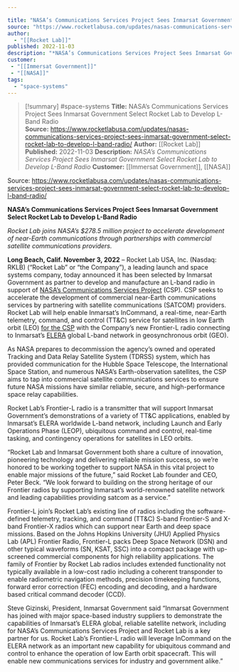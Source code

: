 ```yaml
---

title: "NASA’s Communications Services Project Sees Inmarsat Government Select Rocket Lab to Develop L-Band Radio  "
source: "https://www.rocketlabusa.com/updates/nasas-communications-services-project-sees-inmarsat-government-select-rocket-lab-to-develop-l-band-radio/"
author:
  - "[[Rocket Lab]]"
published: 2022-11-03
description: "*NASA’s Communications Services Project Sees Inmarsat Government Select Rocket Lab to Develop L-Band Radio*"
customer: 
 - "[[Immersat Government]]"
 - "[[NASA]]"
tags:
  - "space-systems"
---
```

>[!summary]
#space-systems
**Title:** NASA’s Communications Services Project Sees Inmarsat Government Select Rocket Lab to Develop L-Band Radio  
**Source:** https://www.rocketlabusa.com/updates/nasas-communications-services-project-sees-inmarsat-government-select-rocket-lab-to-develop-l-band-radio/
**Author:** [[Rocket Lab]]
**Published:** 2022-11-03
**Description:** *NASA’s Communications Services Project Sees Inmarsat Government Select Rocket Lab to Develop L-Band Radio*
**Customer:** [[Immersat Government]], [[NASA]]

Source: https://www.rocketlabusa.com/updates/nasas-communications-services-project-sees-inmarsat-government-select-rocket-lab-to-develop-l-band-radio/

**NASA’s Communications Services Project Sees Inmarsat Government Select Rocket Lab to Develop L-Band Radio**

*Rocket Lab joins NASA’s $278.5 million project to accelerate development of near-Earth communications through partnerships with commercial satellite communications providers.*

**Long Beach, Calif. November 3, 2022** – Rocket Lab USA, Inc. (Nasdaq: RKLB) (“Rocket Lab” or “the Company”), a leading launch and space systems company, today announced it has been selected by Inmarsat Government as partner to develop and manufacture an L-band radio in support of [NASA’s Communications Services Project](https://www1.grc.nasa.gov/space/communications-services-program/) (CSP). CSP seeks to accelerate the development of commercial near-Earth communications services by partnering with satellite communications (SATCOM) providers. Rocket Lab will help enable Inmarsat’s InCommand, a real-time, near-Earth telemetry, command, and control (TT&C) service for satellites in low Earth orbit (LEO) [for the CSP](https://www.inmarsat.com/en/news/latest-news/government/2022/nasa-selects-inmarsat-satellite-based-space-launch-tracking-and-command-system.html) with the Company’s new Frontier-L radio connecting to Inmarsat’s [ELERA](https://www.inmarsat.com/en/about/technology/elera.html) global L-band network in geosynchronous orbit (GEO).

As NASA prepares to decommission the agency’s owned and operated Tracking and Data Relay Satellite System (TDRSS) system, which has provided communication for the Hubble Space Telescope, the International Space Station, and numerous NASA’s Earth-observation satellites, the CSP aims to tap into commercial satellite communications services to ensure future NASA missions have similar reliable, secure, and high-performance space relay capabilities.

Rocket Lab’s Frontier-L radio is a transmitter that will support Inmarsat Government’s demonstrations of a variety of TT&C applications, enabled by Inmarsat’s ELERA worldwide L-band network, including Launch and Early Operations Phase (LEOP), ubiquitous command and control, real-time tasking, and contingency operations for satellites in LEO orbits.

“Rocket Lab and Inmarsat Government both share a culture of innovation, pioneering technology and delivering reliable mission success, so we’re honored to be working together to support NASA in this vital project to enable major missions of the future,” said Rocket Lab founder and CEO, Peter Beck. “We look forward to building on the strong heritage of our Frontier radios by supporting Inmarsat’s world-renowned satellite network and leading capabilities providing satcom as a service.”

Frontier-L join’s Rocket Lab’s existing line of radios including the software-defined telemetry, tracking, and command (TT&C) S-band Frontier-S and X-band Frontier-X radios which can support near Earth and deep space missions. Based on the Johns Hopkins University (JHU) Applied Physics Lab (APL) Frontier Radio, Frontier-L packs Deep Space Network (DSN) and other typical waveforms (SN, KSAT, SSC) into a compact package with up-screened commercial components for high reliability applications. The family of Frontier by Rocket Lab radios includes extended functionality not typically available in a low-cost radio including a coherent transponder to enable radiometric navigation methods, precision timekeeping functions, forward error correction (FEC) encoding and decoding, and a hardware based critical command decoder (CCD).

Steve Gizinski, President, Inmarsat Government said “Inmarsat Government has joined with major space-based industry suppliers to demonstrate the capabilities of Inmarsat’s ELERA global, reliable satellite network, including for NASA’s Communications Services Project and Rocket Lab is a key partner for us. Rocket Lab’s Frontier-L radio will leverage InCommand on the ELERA network as an important new capability for ubiquitous command and control to enhance the operation of low Earth orbit spacecraft. This will enable new communications services for industry and government alike.”